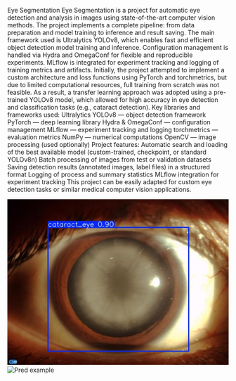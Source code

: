 Eye Segmentation
Eye Segmentation is a project for automatic eye detection and analysis in images using state-of-the-art computer vision methods.
The project implements a complete pipeline: from data preparation and model training to inference and result saving. The main framework used is Ultralytics YOLOv8, which enables fast and efficient object detection model training and inference. Configuration management is handled via Hydra and OmegaConf for flexible and reproducible experiments. MLflow is integrated for experiment tracking and logging of training metrics and artifacts.
Initially, the project attempted to implement a custom architecture and loss functions using PyTorch and torchmetrics, but due to limited computational resources, full training from scratch was not feasible. As a result, a transfer learning approach was adopted using a pre-trained YOLOv8 model, which allowed for high accuracy in eye detection and classification tasks (e.g., cataract detection).
Key libraries and frameworks used:
Ultralytics YOLOv8 — object detection framework
PyTorch — deep learning library
Hydra & OmegaConf — configuration management
MLflow — experiment tracking and logging
torchmetrics — evaluation metrics
NumPy — numerical computations
OpenCV — image processing (used optionally)
Project features:
Automatic search and loading of the best available model (custom-trained, checkpoint, or standard YOLOv8n)
Batch processing of images from test or validation datasets
Saving detection results (annotated images, label files) in a structured format
Logging of process and summary statistics
MLflow integration for experiment tracking
This project can be easily adapted for custom eye detection tasks or similar medical computer vision applications.


![Pred examples](https://github.com/Markinllz/Fast-R-CNN-and-YOLO-v8-comparing/blob/fc5b86e66cc5034aa5c567a3e5760aebc8e08037/image_214_png.rf.6e4a526b47c985490a3359d210db6737.jpg)
![Pred example]()
